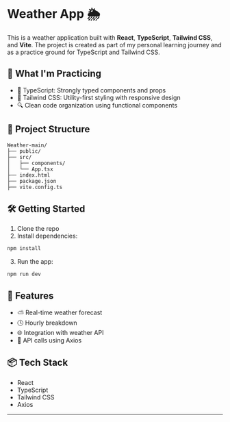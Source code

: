 # Weather App 🌦️

This is a weather application built with **React**, **TypeScript**, **Tailwind CSS**, and **Vite**. The project is created as part of my personal learning journey and as a practice ground for TypeScript and Tailwind CSS.

## 🧠 What I'm Practicing

- 📘 TypeScript: Strongly typed components and props
- 🎨 Tailwind CSS: Utility-first styling with responsive design
- 🔍 Clean code organization using functional components

## 📁 Project Structure

```
Weather-main/
├── public/
├── src/
│   ├── components/
│   └── App.tsx
├── index.html
├── package.json
├── vite.config.ts
```

## 🛠️ Getting Started

1. Clone the repo
2. Install dependencies:

```bash
npm install
```

3. Run the app:

```bash
npm run dev
```

## 🔮 Features

- ⛅ Real-time weather forecast
- 🕓 Hourly breakdown
- 🌐 Integration with weather API
- 🧪 API calls using Axios

## 📦 Tech Stack

- React
- TypeScript
- Tailwind CSS
- Axios 

---
